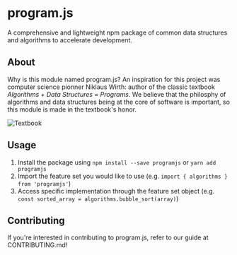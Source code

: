 # program.js
A comprehensive and lightweight npm package of common data structures and algorithms to accelerate development.

## About
Why is this module named program.js? An inspiration for this project was computer science pionner Niklaus Wirth: author of the classic textbook *Algorithms + Data Structures = Programs*. We believe that the philosphy of algorithms and data structures being at the core of software is important, so this module is made in the textbook's honor.

![Textbook](https://upload.wikimedia.org/wikipedia/en/9/90/Algorithms_%2B_Data_Structures.jpg)

## Usage
1. Install the package using `npm install --save programjs` or `yarn add programjs`
2. Import the feature set you would like to use (e.g. `import { algorithms } from 'programjs'`)
3. Access specific implementation through the feature set object (e.g. `const sorted_array = algorithms.bubble_sort(array)`)

## Contributing

If you're interested in contributing to program.js, refer to our guide at CONTRIBUTING.md!
